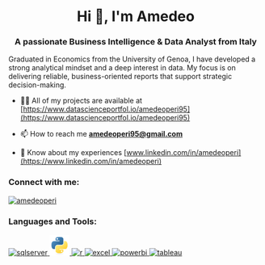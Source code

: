 <h1 align="center">Hi 👋, I'm Amedeo</h1> 
<h3 align="center">A passionate Business Intelligence & Data Analyst from Italy</h3>

<p align="left">
Graduated in Economics from the University of Genoa, I have developed a strong analytical mindset and a deep interest in data. My focus is on delivering reliable, business-oriented reports that support strategic decision-making.
</p>

- 👨‍💻 All of my projects are available at [https://www.datascienceportfol.io/amedeoperi95](https://www.datascienceportfol.io/amedeoperi95)

- 📫 How to reach me **amedeoperi95@gmail.com**

- 📄 Know about my experiences [www.linkedin.com/in/amedeoperi](https://www.linkedin.com/in/amedeoperi)

<h3 align="left">Connect with me:</h3>
<p align="left">
  <a href="https://linkedin.com/in/amedeoperi" target="blank">
    <img align="center" src="https://raw.githubusercontent.com/rahuldkjain/github-profile-readme-generator/master/src/images/icons/Social/linked-in-alt.svg" alt="amedeoperi" height="30" width="40" />
  </a>
</p>

<h3 align="left">Languages and Tools:</h3>
<p align="left">
  <a href="https://www.microsoft.com/en-us/sql-server" target="_blank" rel="noreferrer">
    <img src="https://www.svgrepo.com/show/303229/microsoft-sql-server-logo.svg" alt="sqlserver" width="40" height="40"/>
  </a>
  <a href="https://www.python.org" target="_blank" rel="noreferrer">
    <img src="https://raw.githubusercontent.com/devicons/devicon/master/icons/python/python-original.svg" alt="python" width="40" height="40"/>
  </a>
  <a href="https://www.r-project.org/" target="_blank" rel="noreferrer">
    <img src="https://www.r-project.org/logo/Rlogo.svg" alt="r" width="40" height="40"/>
  </a>
  <a href="https://www.microsoft.com/en-us/microsoft-365/excel" target="_blank" rel="noreferrer">
    <img src="https://img.icons8.com/color/48/000000/ms-excel.png" alt="excel" width="40" height="40"/>
  </a>
  <a href="https://powerbi.microsoft.com/" target="_blank" rel="noreferrer">
    <img src="https://img.icons8.com/color/48/000000/power-bi.png" alt="powerbi" width="40" height="40"/>
  </a>
  <a href="https://www.tableau.com/" target="_blank" rel="noreferrer">
    <img src="https://img.icons8.com/color/48/000000/tableau-software.png" alt="tableau" width="40" height="40"/>
  </a>
</p>
